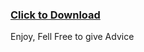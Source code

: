 ### [Click to Download](https://irfan-james.itch.io/circuit-simulator)



Enjoy,
Fell Free to give Advice

